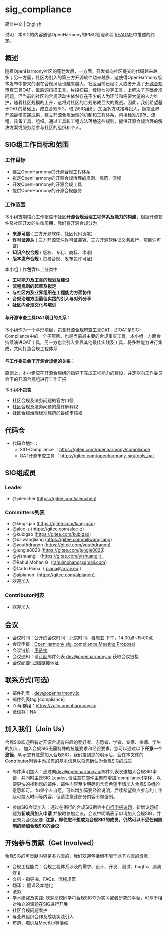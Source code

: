 # sig_compliance
简体中文 | [English](./sig_compliance.md)

说明：本SIG的内容遵循OpenHarmony的PMC管理章程 [README](/zh/pmc.md)中描述的约定。
## 概述
随着OpenHarmony社区的蓬勃发展，一方面，开发者向社区提交的代码越来越多；另一方面，社区内引入的第三方开源软件越来越多，这使得OpenHarmony版本发布中带来的潜在合规风险也越来越大，社区当前已经引入或者开发了[开源合规审查工具OAT](https://gitee.com/openharmony-sig/tools_oat)、敏感词扫描工具、片段扫描，棱镜七彩等工具，上解决了基础合规问题，但当前的社区的合规活动中依然存在不少的人为环节和需要大量的人力维护，随着社区规模的上升，这将对社区的合规形成巨大的挑战。因此，我们希望基于OAT的基础上，成立合规SIG，借助SIG组织，加强多方联接与投入，拥抱业界开源最佳实践成果，建立开源合规治理的机制和工程体系，包括标准/规范、流程、装备工具、组织。通过工具和工程方法落地这些规则，提供开源合规治理的解决方案或服务给参与社区的组织和个人。

## SIG组工作目标和范围

### 工作目标
- 建立OpenHarmony的开源合规工程体系
- 拟定OpenHarmony的开源合规治理的规则、规范、流程
- 开发OpenHarmony的开源合规工具
- 提供OpenHarmony的开源合规服务

### 工作范围
本小组首期核心工作聚焦于社区**开源合规治理工程体系及能力的构建**，根据开源软件及社区开发的生命周期，我们将开源合规分为
- **来源可信**  ( 三方开源软件、社区代码贡献）
- **许可证遵从**  ( 三方开源软件许可证兼容、三方开源软件证义务履行、项目许可证)
- **知识产权合规**  ( 版权、专利、商标、术语)
- **版本发布合规**  ( 贸易合规、发布包许可证)

本小组工作**包含**以上分类中
- **工程能力及工具的规划及建设**
- **流程规则的起草及拟定**
- **与社区内及业界组织在工程能力方面协作**
- **合规治理方面最佳实践的引入与对外分享**
- **社区内合规文化与培训**


#### **与开源审查工具OAT项目的关系**：
本小组作为一个伞形项目，包含[开源合规审查工具OAT](https://gitee.com/openharmony-sig/tools_oat)，即OAT是SIG-Compliance中的一个子项目，也是当前最主要的合规审查工具，本小组一方面会持续演进OAT工具，另一方也会引入业界其他最佳实践及工具，将多种能力进行集成，共同打造合规工程体系

#### **与工作委员会下开源合规组的关系**：
原则上，本小组应在开源合规组的指导下完成工程能力的建设，并定期向工作委员会下的开源合规组进行工作汇报

本小组**不包含**
- 社区合规及法务问题的官方口径
- 社区合规及法务问题的最终解释权
- 社区合规治理标准规范的最终审核权


## 代码仓
- 代码仓地址：
  - SIG-Compliance ：https://gitee.com/openharmony/compliance
  - OAT开源审查工具 ：https://gitee.com/openharmony-sig/tools_oat

## SIG组成员

### Leader
- @jalenchen(https://gitee.com/jalenchen)

### Committers列表
- @king-gao (https://gitee.com/king-gao)
- @alec-z (https://gitee.com/alec-z)
- @kubigao (https://gitee.com/kubigao)
- @billwangliang (https://gitee.com/billwangliang)
- @youthdragon (https://gitee.com/youthdragon)
- @jungle8023 (https://gitee.com/jungle8023)
- @yishuangli（https://gitee.com/yishuangli）
- @Rahul Mohan G（rahulmohang@gmail.com）
- @Carlo Piana（ piana@array.eu ）
- @alpianon（https://gitee.com/alpianon） 
- 欢迎加入
### Contributor列表
- 欢迎加入

## 会议
 - 会议时间：公开的会议时间：北京时间，每周五 下午，14:00点~15:00点
 - 会议申报：[OpenHarmony sig_compliance Meeting Proposal](https://etherpad.openharmony.cn/p/compliance)
 - 会议链接：[见链接](https://etherpad.openharmony.cn/p/compliance)
 - 会议通知：请[订阅](https://lists.openatom.io/postorius/lists/dev.openharmony.io)邮件列表 dev@openharmony.io 获取会议链接
 - 会议纪要: [归档链接地址](https://gitee.com/openharmony-sig/sig-content)

## 联系方式(可选)

- 邮件列表：dev@openharmony.io
- 邮件列表tag [compliance]
- Zulip群组：https://zulip.openharmony.cn
- 微信群：NA

## 加入我们（Join Us）

合规SIG欢迎所有对开源合规有兴趣的爱好者、志愿者、学者、专家、律师、学生的加入， 加入合规SIG无需特殊的技能要求和经验要求，您可以通过以下**任意一个途径**，明示您有意愿加入合规SIG，我们接到您的明示后，会在本文件的Contributor列表中添加您的基本信息以将您确认为合规SIG的成员
  - 邮件声明加入：通过向[dev@openharmony.io](https://lists.openatom.io/postorius/lists/dev.openharmony.io)邮件列表发送加入合规SIG申请，并同时主送SIG Leader, 请注意在邮件主题前增加[compliance]字样，以便更快的找到您的邮件，邮件内容至少明确包含您希望申请加入合规SIG组的意愿即可。 如果个人自愿，可以增加简要经验说明，后续希望重点参与的工作及可投入时间等内容，但请注意此部分内容不做强制。
  
  - 参加SIG会议加入：通过在例行的合规SIG例会中[自行申报议题](https://etherpad.openharmony.cn/p/compliance)，新增议题标题为**新成员加入申请** 并按时参加会议，会议中明确表示申请加入合规SIG，并记录为会议纪要. **注意，即使您不想成为合规SIG的成员，仍然可以不受任何限制的参加合规SIG的会议**


## 开始参与贡献（Get Involved）

合规SIG的可贡献内容是多方面的，我们欢迎包括但不限于以下方面的贡献：

- 合规工程能力：合规工程体系涉及的需求、设计、开发、测试、bugfix、漏洞修复
- 文档 - 指导书、FAQs、流程规范
- 翻译： 翻译及本地化
- 法务
- 学术研究及实践: 欢迎高校同学将合规SIG作为实习或者研究的平台，可基于相对独立的课题在SIG进行开展
- 社区合规问题看护
- 与业界组织合作及成功实践引入
- 布道、培训及MeetUp等活动
